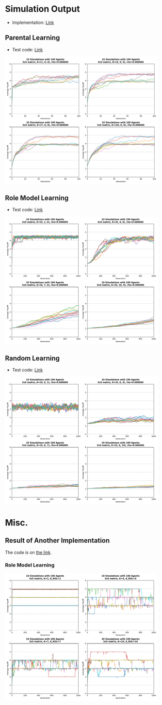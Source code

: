 # Simulation Output

- Implementation: [Link](https://github.com/PluVian/elg-python/tree/master/elg)

## Parental Learning

- Test code: [Link](https://github.com/PluVian/elg-python/blob/master/tools/model_parental.py)

![](./output/output_parental.png)

## Role Model Learning

- Test code: [Link](https://github.com/PluVian/elg-python/blob/master/tools/model_rolemodel.py)

![](./output/output_rolemodel.png)

## Random Learning

- Test code: [Link](https://github.com/PluVian/elg-python/blob/master/tools/model_random.py)

![](./output/output_random.png)

# Misc.

## Result of Another Implementation

The code is on [the link](https://github.com/PluVian/elg-python/blob/master/misc/np_evol_role_renew.py).

### Role Model Learning

![](./output/lecturer_rm.png)
